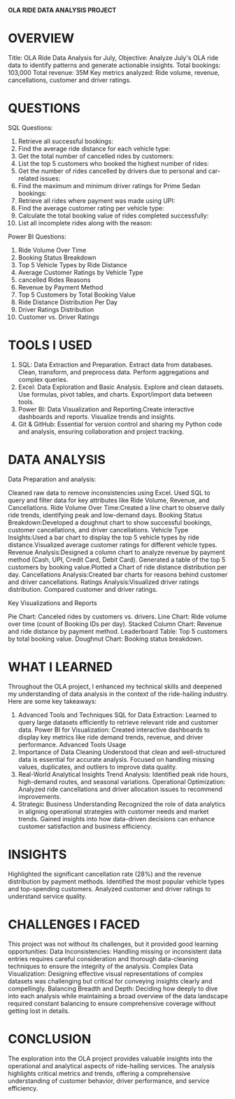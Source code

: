 **OLA RIDE DATA ANALYSIS PROJECT**

# OVERVIEW

Title: OLA Ride Data Analysis for July, 
Objective: Analyze July's OLA ride data to identify patterns and generate actionable insights.
Total bookings: 103,000
Total revenue: 35M
Key metrics analyzed: Ride volume, revenue, cancellations, customer and driver ratings.

# QUESTIONS

SQL Questions:
1. Retrieve all successful bookings:
2. Find the average ride distance for each vehicle type:
3. Get the total number of cancelled rides by customers:
4. List the top 5 customers who booked the highest number of rides:
5. Get the number of rides cancelled by drivers due to personal and car-related issues:
6. Find the maximum and minimum driver ratings for Prime Sedan bookings:
7. Retrieve all rides where payment was made using UPI:
8. Find the average customer rating per vehicle type:
9. Calculate the total booking value of rides completed successfully:
10. List all incomplete rides along with the reason:

Power BI Questions:
1. Ride Volume Over Time
2. Booking Status Breakdown
3. Top 5 Vehicle Types by Ride Distance
4. Average Customer Ratings by Vehicle Type
5. cancelled Rides Reasons
6. Revenue by Payment Method
7. Top 5 Customers by Total Booking Value
8. Ride Distance Distribution Per Day
9. Driver Ratings Distribution
10. Customer vs. Driver Ratings

# TOOLS I USED

1. SQL: Data Extraction and Preparation. Extract data from databases. Clean, transform, and preprocess data. Perform aggregations and complex queries.
2. Excel: Data Exploration and Basic Analysis. Explore and clean datasets. Use formulas, pivot tables, and charts. Export/import data between tools.
3. Power BI: Data Visualization and Reporting.Create interactive dashboards and reports. Visualize trends and insights.
4. Git & GitHub: Essential for version control and sharing my Python code and analysis, ensuring collaboration and project tracking.

# DATA ANALYSIS

Data Preparation and analysis: 

Cleaned raw data to remove inconsistencies using Excel.
Used SQL to query and filter data for key attributes like Ride Volume, Revenue, and Cancellations.
Ride Volume Over Time:Created a line chart to observe daily ride trends, identifying peak and low-demand days.
Booking Status Breakdown:Developed a doughnut chart to show successful bookings, customer cancellations, and driver cancellations.
Vehicle Type Insights:Used a bar chart to display the top 5 vehicle types by ride distance.Visualized average customer ratings for different vehicle types.
Revenue Analysis:Designed a column chart to analyze revenue by payment method (Cash, UPI, Credit Card, Debit Card).
Generated a table of the top 5 customers by booking value.Plotted a Chart of ride distance distribution per day.
Cancellations Analysis:Created bar charts for reasons behind customer and driver cancellations.
Ratings Analysis:Visualized driver ratings distribution. Compared customer and driver ratings.

Key Visualizations and Reports

Pie Chart: Canceled rides by customers vs. drivers.
Line Chart: Ride volume over time (count of Booking IDs per day).
Stacked Column Chart: Revenue and ride distance by payment method.
Leaderboard Table: Top 5 customers by total booking value.
Doughnut Chart: Booking status breakdown.

# WHAT I LEARNED

Throughout the OLA project, I enhanced my technical skills and deepened my understanding of data analysis in the context of the ride-hailing industry.
Here are some key takeaways:
1. Advanced Tools and Techniques
SQL for Data Extraction: Learned to query large datasets efficiently to retrieve relevant ride and customer data.
Power BI for Visualization: Created interactive dashboards to display key metrics like ride demand trends, revenue, and driver performance.
Advanced Tools Usage
2. Importance of Data Cleaning
Understood that clean and well-structured data is essential for accurate analysis.
Focused on handling missing values, duplicates, and outliers to improve data quality.
3. Real-World Analytical Insights
Trend Analysis: Identified peak ride hours, high-demand routes, and seasonal variations.
Operational Optimization: Analyzed ride cancellations and driver allocation issues to recommend improvements.
4. Strategic Business Understanding
Recognized the role of data analytics in aligning operational strategies with customer needs and market trends.
Gained insights into how data-driven decisions can enhance customer satisfaction and business efficiency.

# INSIGHTS

Highlighted the significant cancellation rate (28%) and the revenue distribution by payment methods.
Identified the most popular vehicle types and top-spending customers.
Analyzed customer and driver ratings to understand service quality.

# CHALLENGES I FACED

This project was not without its challenges, but it provided good learning opportunities:
Data Inconsistencies: Handling missing or inconsistent data entries requires careful consideration and thorough data-cleaning techniques to ensure the integrity of the analysis.
Complex Data Visualization: Designing effective visual representations of complex datasets was challenging but critical for conveying insights clearly and compellingly.
Balancing Breadth and Depth: Deciding how deeply to dive into each analysis while maintaining a broad overview of the data landscape required constant balancing to ensure comprehensive coverage without getting lost in details.

# CONCLUSION

The exploration into the OLA project provides valuable insights into the operational and analytical aspects of ride-hailing services. The analysis highlights critical metrics and trends, offering a comprehensive understanding of customer behavior, driver performance, and service efficiency.
